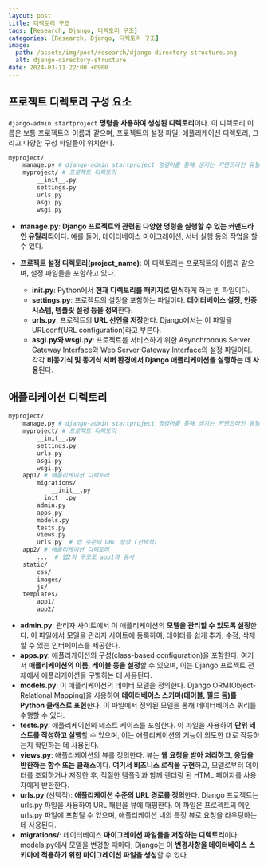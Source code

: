 ```yaml
---
layout: post
title: 디렉토리 구조
tags: [Research, Django, 디렉토리 구조]
categories: [Research, Django, 디렉토리 구조]
image:
  path: /assets/img/post/research/django-directory-structure.png
  alt: django-directory-structure
date: 2024-03-11 22:00 +0900
---
```


## 프로젝트 디렉토리 구성 요소

`django-admin startproject` **명령을 사용하여 생성된 디렉토리**이다. 이 디렉토리 이름은 보통 프로젝트의 이름과 같으며, 프로젝트의 설정 파일, 애플리케이션 디렉토리, 그리고 다양한 구성 파일들이 위치한다.

```bash
myproject/
    manage.py # django-admin startproject 명령어를 통해 생기는 커맨드라인 유틸리티
    myproject/ # 프로젝트 디렉토리
        __init__.py
        settings.py
        urls.py
        asgi.py
        wsgi.py
```

- **manage.py**: **Django 프로젝트와 관련된 다양한 명령을 실행할 수 있는 커맨드라인 유틸리티**이다. 예를 들어, 데이터베이스 마이그레이션, 서버 실행 등의 작업을 할 수 있다.

- **프로젝트 설정 디렉토리(project_name)**: 이 디렉토리는 프로젝트의 이름과 같으며, 설정 파일들을 포함하고 있다.
  - **init.py**: Python에서 **현재 디렉토리를 패키지로 인식**하게 하는 빈 파일이다.
  - **settings.py**: 프로젝트의 설정을 포함하는 파일이다. **데이터베이스 설정, 인증 시스템, 템플릿 설정 등을 정의**한다.
  - **urls.py**: 프로젝트의 **URL 선언을 저장**한다. Django에서는 이 파일을 URLconf(URL configuration)라고 부른다.
  - **asgi.py와 wsgi.py**: 프로젝트를 서비스하기 위한 Asynchronous Server Gateway Interface와 Web Server Gateway Interface의 설정 파일이다. 각각 **비동기식 및 동기식 서버 환경에서 Django 애플리케이션을 실행하는 데 사용**된다.

## 애플리케이션 디렉토리

```bash
myproject/
    manage.py # django-admin startproject 명령어를 통해 생기는 커맨드라인 유틸리티
    myproject/ # 프로젝트 디렉토리
        __init__.py
        settings.py
        urls.py
        asgi.py
        wsgi.py
    app1/ # 애플리케이션 디렉토리
        migrations/
            __init__.py
        __init__.py
        admin.py
        apps.py
        models.py
        tests.py
        views.py
        urls.py  # 앱 수준의 URL 설정 (선택적)
    app2/ # 애플리케이션 디렉토리
        ...  # 앱2의 구조도 app1과 유사
    static/
        css/
        images/
        js/
    templates/
        app1/
        app2/
```

- **admin.py**: 관리자 사이트에서 이 애플리케이션의 **모델을 관리할 수 있도록 설정**한다. 이 파일에서 모델을 관리자 사이트에 등록하여, 데이터를 쉽게 추가, 수정, 삭제할 수 있는 인터페이스를 제공한다.
- **apps.py**: 애플리케이션의 구성(class-based configuration)을 포함한다. 여기서 **애플리케이션의 이름, 레이블 등을 설정**할 수 있으며, 이는 Django 프로젝트 전체에서 애플리케이션을 구별하는 데 사용된다.
- **models.py**: 이 애플리케이션의 데이터 모델을 정의한다. Django ORM(Object-Relational Mapping)을 사용하여 **데이터베이스 스키마(테이블, 필드 등)를 Python 클래스로 표현**한다. 이 파일에서 정의된 모델을 통해 데이터베이스 쿼리를 수행할 수 있다.
- **tests.py**: 애플리케이션의 테스트 케이스를 포함한다. 이 파일을 사용하여 **단위 테스트를 작성하고 실행**할 수 있으며, 이는 애플리케이션의 기능이 의도한 대로 작동하는지 확인하는 데 사용된다.
- **views.py**: 애플리케이션의 뷰를 정의한다. 뷰는 **웹 요청을 받아 처리하고, 응답을 반환하는 함수 또는 클래스**이다. **여기서 비즈니스 로직을 구현**하고, 모델로부터 데이터를 조회하거나 저장한 후, 적절한 템플릿과 함께 렌더링 된 HTML 페이지를 사용자에게 반환한다.
- **urls.py** (선택적): **애플리케이션 수준의 URL 경로를 정의**한다. Django 프로젝트는 urls.py 파일을 사용하여 URL 패턴을 뷰에 매핑한다. 이 파일은 프로젝트의 메인 urls.py 파일에 포함될 수 있으며, 애플리케이션 내의 특정 뷰로 요청을 라우팅하는 데 사용된다.
- **migrations/**: 데이터베이스 **마이그레이션 파일들을 저장하는 디렉토리**이다. models.py에서 모델을 변경할 때마다, Django는 이 **변경사항을 데이터베이스 스키마에 적용하기 위한 마이그레이션 파일을 생성**할 수 있다.
